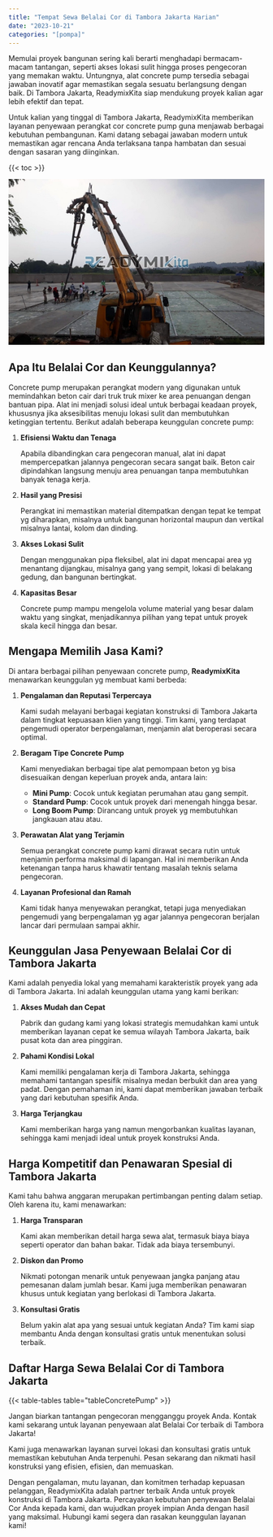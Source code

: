 ```yaml
---
title: "Tempat Sewa Belalai Cor di Tambora Jakarta Harian"
date: "2023-10-21"
categories: "[pompa]"
---
```


Memulai proyek bangunan sering kali berarti menghadapi bermacam-macam tantangan, seperti akses lokasi sulit hingga proses pengecoran yang memakan waktu. Untungnya, alat concrete pump tersedia sebagai jawaban inovatif agar memastikan segala sesuatu berlangsung dengan baik. Di Tambora Jakarta, ReadymixKita siap mendukung proyek kalian agar lebih efektif dan tepat.

Untuk kalian yang tinggal di Tambora Jakarta, ReadymixKita memberikan layanan penyewaan perangkat cor concrete pump guna menjawab berbagai kebutuhan pembangunan. Kami datang sebagai jawaban modern untuk memastikan agar rencana Anda terlaksana tanpa hambatan dan sesuai dengan sasaran yang diinginkan.

{{< toc >}}

![Tempat Sewa Belalai Cor di Tambora Jakarta Harian](/images/pompa/sewa-pompa-06.jpg)

## Apa Itu Belalai Cor dan Keunggulannya?

Concrete pump merupakan perangkat modern yang digunakan untuk memindahkan beton cair dari truk truk mixer ke area penuangan dengan bantuan pipa. Alat ini menjadi solusi ideal untuk berbagai keadaan proyek, khususnya jika aksesibilitas menuju lokasi sulit dan membutuhkan ketinggian tertentu. Berikut adalah beberapa keunggulan concrete pump:

1. **Efisiensi Waktu dan Tenaga**

   Apabila dibandingkan cara pengecoran manual, alat ini dapat mempercepatkan jalannya pengecoran secara sangat baik. Beton cair dipindahkan langsung menuju area penuangan tanpa membutuhkan banyak tenaga kerja.

2. **Hasil yang Presisi**

   Perangkat ini memastikan material ditempatkan dengan tepat ke tempat yg diharapkan, misalnya untuk bangunan horizontal maupun dan vertikal misalnya lantai, kolom dan dinding.

3. **Akses Lokasi Sulit**

   Dengan menggunakan pipa fleksibel, alat ini dapat mencapai area yg menantang dijangkau, misalnya gang yang sempit, lokasi di belakang gedung, dan bangunan bertingkat.

4. **Kapasitas Besar**

   Concrete pump mampu mengelola volume material yang besar dalam waktu yang singkat, menjadikannya pilihan yang tepat untuk proyek skala kecil hingga dan besar.

## Mengapa Memilih Jasa Kami?

Di antara berbagai pilihan penyewaan concrete pump, **ReadymixKita** menawarkan keunggulan yg membuat kami berbeda:

1. **Pengalaman dan Reputasi Terpercaya**

   Kami sudah melayani berbagai kegiatan konstruksi di Tambora Jakarta dalam tingkat kepuasaan klien yang tinggi. Tim kami, yang terdapat pengemudi operator berpengalaman, menjamin alat beroperasi secara optimal.

2. **Beragam Tipe Concrete Pump**

   Kami menyediakan berbagai tipe alat pemompaan beton yg bisa disesuaikan dengan keperluan proyek anda, antara lain:
   - **Mini Pump**: Cocok untuk kegiatan perumahan atau gang sempit.
   - **Standard Pump**: Cocok untuk proyek dari menengah hingga besar.
   - **Long Boom Pump**: Dirancang untuk proyek yg membutuhkan jangkauan atau atau.

3. **Perawatan Alat yang Terjamin**

   Semua perangkat concrete pump kami dirawat secara rutin untuk menjamin performa maksimal di lapangan. Hal ini memberikan Anda ketenangan tanpa harus khawatir tentang masalah teknis selama pengecoran.

4. **Layanan Profesional dan Ramah**

   Kami tidak hanya menyewakan perangkat, tetapi juga menyediakan pengemudi yang berpengalaman yg agar jalannya pengecoran berjalan lancar dari permulaan sampai akhir.

## Keunggulan Jasa Penyewaan Belalai Cor di Tambora Jakarta

Kami adalah penyedia lokal yang memahami karakteristik proyek yang ada di Tambora Jakarta. Ini adalah keunggulan utama yang kami berikan:

1. **Akses Mudah dan Cepat**

   Pabrik dan gudang kami yang lokasi strategis memudahkan kami untuk memberikan layanan cepat ke semua wilayah Tambora Jakarta, baik pusat kota dan area pinggiran.

2. **Pahami Kondisi Lokal**

   Kami memiliki pengalaman kerja di Tambora Jakarta, sehingga memahami tantangan spesifik misalnya medan berbukit dan area yang padat. Dengan pemahaman ini, kami dapat memberikan jawaban terbaik yang dari kebutuhan spesifik Anda.

3. **Harga Terjangkau**

   Kami memberikan harga yang namun mengorbankan kualitas layanan, sehingga kami menjadi ideal untuk proyek konstruksi Anda.

## Harga Kompetitif dan Penawaran Spesial di Tambora Jakarta

Kami tahu bahwa anggaran merupakan pertimbangan penting dalam setiap. Oleh karena itu, kami menawarkan:

1. **Harga Transparan**

   Kami akan memberikan detail harga sewa alat, termasuk biaya biaya seperti operator dan bahan bakar. Tidak ada biaya tersembunyi.

2. **Diskon dan Promo**

   Nikmati potongan menarik untuk penyewaan jangka panjang atau pemesanan dalam jumlah besar. Kami juga memberikan penawaran khusus untuk kegiatan yang berlokasi di Tambora Jakarta.

3. **Konsultasi Gratis**

   Belum yakin alat apa yang sesuai untuk kegiatan Anda? Tim kami siap membantu Anda dengan konsultasi gratis untuk menentukan solusi terbaik.

## Daftar Harga Sewa Belalai Cor di Tambora Jakarta

{{< table-tables table="tableConcretePump" >}}

Jangan biarkan tantangan pengecoran mengganggu proyek Anda. Kontak kami sekarang untuk layanan penyewaan alat Belalai Cor terbaik di Tambora Jakarta!

Kami juga menawarkan layanan survei lokasi dan konsultasi gratis untuk memastikan kebutuhan Anda terpenuhi. Pesan sekarang dan nikmati hasil konstruksi yang efisien, efisien, dan memuaskan.

Dengan pengalaman, mutu layanan, dan komitmen terhadap kepuasan pelanggan, ReadymixKita adalah partner terbaik Anda untuk proyek konstruksi di Tambora Jakarta. Percayakan kebutuhan penyewaan Belalai Cor Anda kepada kami, dan wujudkan proyek impian Anda dengan hasil yang maksimal. Hubungi kami segera dan rasakan keunggulan layanan kami!